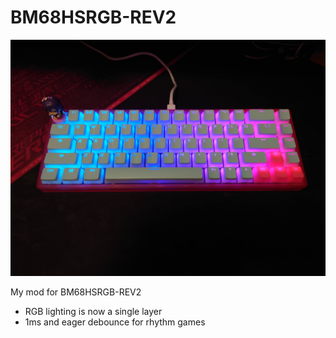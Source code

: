 # BM68HSRGB-REV2

![BM68HSRGB](https://github.com/chent7/bm68hsrgb-rev2/blob/master/resources/keyboard.jpeg?raw=true)

My mod for BM68HSRGB-REV2
* RGB lighting is now a single layer
* 1ms and eager debounce for rhythm games
